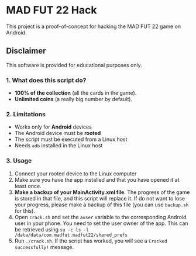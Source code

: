# MAD FUT 22 Hack
This project is a proof-of-concept for hacking the MAD FUT 22 game on Android.

## Disclaimer
This software is provided for educational purposes only.

### 1. What does this script do?
- **100% of the collection** (all the cards in the game).
- **Unlimited coins** (a really big number by default).

### 2. Limitations
- Works only for **Android** devices
- The Android device must be **rooted**
- The script must be executed from a Linux host
- Needs `adb` installed in the Linux host

### 3. Usage
1. Connect your rooted device to the Linux computer
2. Make sure you have the app installed and that you have opened it at least once.
3. **Make a backup of your MainActivity.xml file**. The progress of the game is stored in that file, and this script will replace it. If do not want to lose your progress, please make a backup of this file (you can use `backup.sh` for this).
4. Open `crack.sh` and set the `auser` variable to the corresponding Android user in your phone. You need to set the user owner of the app. This can be retrieved using `su -c ls -l /data/data/com.madfut.madfut22/shared_prefs`
5. Run `./crack.sh`. If the script has worked, you will see a `Cracked successfully!` message.
